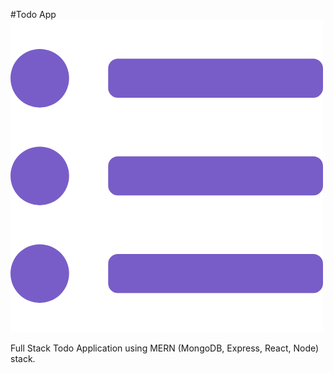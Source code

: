#Todo App
![alt text](https://github.com/Krittamet-rrt/todo-app/blob/main/client/public/logo.png)

Full Stack Todo Application using MERN (MongoDB, Express, React, Node) stack.
